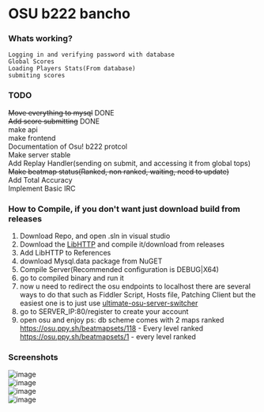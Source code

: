 # OSU b222 bancho

### Whats working?
```
Logging in and verifying password with database
Global Scores
Loading Players Stats(From database)
submiting scores
```
### TODO
~~Move everything to mysql~~ DONE <br/>
~~Add score submitting~~ DONE <br/>
make api <br/>
make frontend <br/>
Documentation of Osu! b222 protcol <br/>
Make server stable <br/>
Add Replay Handler(sending on submit, and accessing it from global tops)<br/>
~~Make beatmap status(Ranked, non ranked, waiting, need to update)~~ <br/>
Add Total Accuracy<br/>
Implement Basic IRC<br/>


### How to Compile, if you don't want just download build from releases

1. Download Repo, and open .sln in visual studio
2. Download the <a href="https://github.com/Zordon1337/LibHTTP">LibHTTP</a> and compile it/download from releases
3. Add LibHTTP to References
4. download Mysql.data package from NuGET
5. Compile Server(Recommended configuration is DEBUG|X64)
6. go to compiled binary and run it
7. now u need to redirect the osu endpoints to localhost
there are several ways to do that such as Fiddler Script, Hosts file, Patching Client
but the easiest one is to just use <a href="https://github.com/minisbett/ultimate-osu-server-switcher">ultimate-osu-server-switcher</a>
8. go to SERVER_IP:80/register to create your account
9. open osu and enjoy
ps: db scheme comes with 2 maps ranked
https://osu.ppy.sh/beatmapsets/118 - Every level ranked
https://osu.ppy.sh/beatmapsets/1 - every level ranked

### Screenshots
![image](https://github.com/Zordon1337/LegacyBancho/assets/65111609/630bf3d6-8b04-42ea-85e1-6e6e38c2c524)
<br/>
![image](https://github.com/Zordon1337/LegacyBancho/assets/65111609/b28380a8-3809-44ab-8df4-f2ec22c10550)
<br/>
![image](https://github.com/Zordon1337/LegacyBancho/assets/65111609/5f1905e5-6bd7-4201-97e3-00d961b49dd6)
<br/>
![image](https://github.com/Zordon1337/LegacyBancho/assets/65111609/a261ef08-3a4c-4ac7-a5be-f5a9e54490ab)
<br/>




